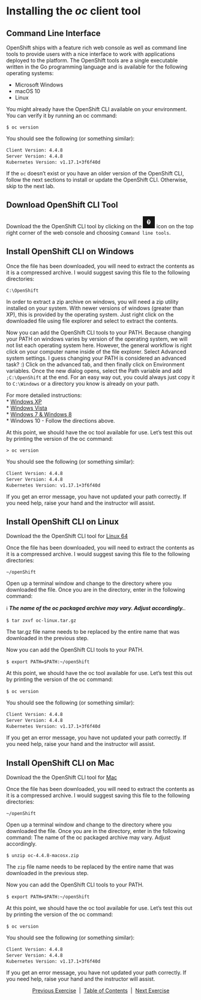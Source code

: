 # Installing the *oc* client tool  

## Command Line Interface  

OpenShift ships with a feature rich web console as well as command line tools to provide users with a nice interface to work with applications deployed to the platform. The OpenShift tools are a single executable written in the Go programming language and is available for the following operating systems:  
   * Microsoft Windows  
   * macOS 10  
   * Linux  

You might already have the OpenShift CLI available on your environment. You can verify it by running an oc command:  
```
$ oc version
```

You should see the following (or something similar):  
```
Client Version: 4.4.8
Server Version: 4.4.8
Kubernetes Version: v1.17.1+3f6f40d
```

If the ```oc``` doesn’t exist or you have an older version of the OpenShift CLI, follow the next sections to install or update the OpenShift CLI. Otherwise, skip to the next lab.  

## Download OpenShift CLI Tool
Download the the OpenShift CLI tool by clicking on the <img src="https://github.com/bhandaru/nationalparks-labs/blob/master/images/helpicon.png" width="32" height="32" /> icon on the top right corner of the web console and choosing ```Command line tools```. 

## Install OpenShift CLI on Windows  
Once the file has been downloaded, you will need to extract the contents as it is a compressed archive. I would suggest saving this file to the following directories:  

```
C:\OpenShift
```

In order to extract a zip archive on windows, you will need a zip utility installed on your system. With newer versions of windows (greater than XP), this is provided by the operating system. Just right click on the downloaded file using file explorer and select to extract the contents.  

Now you can add the OpenShift CLI tools to your PATH. Because changing your PATH on windows varies by version of the operating system, we will not list each operating system here. However, the general workflow is right click on your computer name inside of the file explorer. Select Advanced system settings. I guess changing your PATH is considered an advanced task? :) Click on the advanced tab, and then finally click on Environment variables. Once the new dialog opens, select the Path variable and add ```;C:\OpenShift``` at the end. For an easy way out, you could always just copy it to ```C:\Windows``` or a directory you know is already on your path.  

For more detailed instructions:  
    * [Windows XP](https://support.microsoft.com/en-us/kb/310519)  
    * [Windows Vista](http://banagale.com/changing-your-system-path-in-windows-vista.htm)  
    * [Windows 7 & Windows 8](http://geekswithblogs.net/renso/archive/2009/10/21/how-to-set-the-windows-path-in-windows-7.aspx)  
    * Windows 10 - Follow the directions above.  


At this point, we should have the oc tool available for use. Let’s test this out by printing the version of the oc command:
```
> oc version
```

You should see the following (or something similar):
```
Client Version: 4.4.8
Server Version: 4.4.8
Kubernetes Version: v1.17.1+3f6f40d
```

If you get an error message, you have not updated your path correctly. If you need help, raise your hand and the instructor will assist.

## Install OpenShift CLI on Linux
Download the the OpenShift CLI tool for [Linux 64](https://github.com/bhandaru/nationalparks-labs/blob/master/occlients/oc-4.4.8-linux.tar.gz)

Once the file has been downloaded, you will need to extract the contents as it is a compressed archive. I would suggest saving this file to the following directories:

```
~/openShift
```

Open up a terminal window and change to the directory where you downloaded the file. Once you are in the directory, enter in the following command:  

:information_source: **_The name of the oc packaged archive may vary. Adjust accordingly._**. 

```$ tar zxvf oc-linux.tar.gz```  

The tar.gz file name needs to be replaced by the entire name that was downloaded in the previous step.  

Now you can add the OpenShift CLI tools to your PATH.  

```$ export PATH=$PATH:~/openShift```

At this point, we should have the oc tool available for use. Let’s test this out by printing the version of the oc command:

```$ oc version```

You should see the following (or something similar):

```
Client Version: 4.4.8
Server Version: 4.4.8
Kubernetes Version: v1.17.1+3f6f40d
```

If you get an error message, you have not updated your path correctly. If you need help, raise your hand and the instructor will assist.

## Install OpenShift CLI on Mac

Download the the OpenShift CLI tool for [Mac](https://github.com/bhandaru/nationalparks-labs/blob/master/occlients/oc-4.4.8-macosx.zip)

Once the file has been downloaded, you will need to extract the contents as it is a compressed archive. I would suggest saving this file to the following directories: 

```
~/openShift
```

Open up a terminal window and change to the directory where you downloaded the file. Once you are in the directory, enter in the following command:
	The name of the oc packaged archive may vary. Adjust accordingly.

```
$ unzip oc-4.4.8-macosx.zip
```

The ```zip``` file name needs to be replaced by the entire name that was downloaded in the previous step.

Now you can add the OpenShift CLI tools to your PATH.

```$ export PATH=$PATH:~/openShift```

At this point, we should have the oc tool available for use. Let’s test this out by printing the version of the oc command:

```$ oc version```

You should see the following (or something similar):

```
Client Version: 4.4.8
Server Version: 4.4.8
Kubernetes Version: v1.17.1+3f6f40d
```

If you get an error message, you have not updated your path correctly. If you need help, raise your hand and the instructor will assist.

<!--
## Tab Completion

The OpenShift command line tool supports the ability to use tab completion for the popular zsh and bash shells. This suits the needs of users using either Linux or OS X. If you are using Microsoft Windows, never fear, we will discuss some ways to get tab completion working on that operating system as well.

## Tab completion on Mac and Linux

If you are on the Mac operating system, you will need to ensure that you have the bash-completion project installed. This can be accomplished using the popular brew system:

```$ brew install bash-completion```

If you’re on Linux, ensure you have bash-completion installed using your package manager (dnf, yum apt-get,…​)

Once bash-completion package is available in your machine, to enable tab completion in your shell, you can simply enter in the following command from your terminal

$ oc completion bash >> oc_completion.sh
$ source oc_completion.sh

Alternatively, you can add this to your .bashrc file.

If you are using zsh, you can run the following command:

$ source <(oc completion zsh)

Alternatively, you can add this to your .zshrc file.
Tab completion on Windows

For Windows users, things become a bit more tricky. You could of course use the Linux Subsystem for Windows but you may want to consider using a combination of babun and cmder. For a full list of instructions, you can check out the following blog post:

    https://blog.openshift.com/openshift-3-tab-completion-for-windows/

Working with proxies

It might happen that you’re behind a corporate proxy to access the internet. In this case, you’ll need to set some additional environment variables for the oc command line to work.

Windows: Follow previous section’s instructions on how to set an Environment Variable on Windows. The variables you’ll need to set are:
	Replace the proxy server with the one for your environment/machine.

https_proxy=http://proxy-server.mycorp.com:3128/
HTTPS_PROXY=http://proxy-server.mycorp.com:3128/

macOS:
	Replace the proxy server with the one for your environment/machine.

$ export https_proxy=http://proxy-server.mycorp.com:3128/
$ export HTTPS_PROXY=http://proxy-server.mycorp.com:3128/

Linux:
	Replace the proxy server with the one for your environment/machine.

$ export https_proxy=http://proxy-server.mycorp.com:3128/
$ export HTTPS_PROXY=http://proxy-server.mycorp.com:3128/

	

If the proxy is secured, make sure to use the following URL pattern, replacing the contents with the appropriate values:

export https_proxy=http://USERNAME:PASSOWRD@proxy-server.mycorp.com:3128/

Special Characters: If your password contains special characters, you must replace them with ASCII codes, for example the at sign @ must be replaced by the %40 code, e.g. p@ssword = p%40ssword.
-->


<p align="center">
  <a href="/01%20-%20Environment%20Overview.MD">Previous Exercise</a> &nbsp;|
  &nbsp;<a href="/README.md">Table of Contents</a> &nbsp;|
  &nbsp;<a href="/03%20-%20Exploring%20CLI%20%26%20Web%20Console.MD">Next Exercise</a>
</p>
